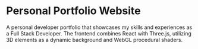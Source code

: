 # Personal Portfolio Website

A personal developer portfolio that showcases my skills and experiences as a Full Stack Developer. The frontend combines React with Three.js, utilizing 3D elements as a dynamic background and WebGL procedural shaders.
